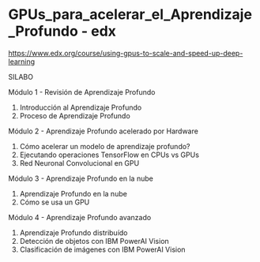 # GPUs_para_acelerar_el_Aprendizaje_Profundo - edx
https://www.edx.org/course/using-gpus-to-scale-and-speed-up-deep-learning

SILABO

Módulo 1 - Revisión de Aprendizaje Profundo
1. Introducción al Aprendizaje Profundo
2. Proceso de Aprendizaje Profundo

Módulo 2 - Aprendizaje Profundo acelerado por Hardware
1. Cómo acelerar un modelo de aprendizaje profundo?
2. Ejecutando operaciones TensorFlow en CPUs vs GPUs
3. Red Neuronal Convolucional en GPU

Módulo 3 - Aprendizaje Profundo en la nube
1. Aprendizaje Profundo en la nube
2. Cómo se usa un GPU

Módulo 4 - Aprendizaje Profundo avanzado
1. Aprendizaje Profundo distribuído
2. Detección de objetos con IBM PowerAI Vision
3. Clasificación de imágenes con IBM PowerAI Vision


